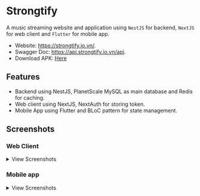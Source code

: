 # Strongtify

A music streaming website and application using `NestJS` for backend, `NextJS` for web client and `Flutter` for mobile app.

- Website: https://strongtify.io.vn/.
- Swagger Doc: https://api.strongtify.io.vn/api.
- Download APK: <a href='https://drive.google.com/drive/folders/14ppGTX69XSTXeYmz6uO4NJtKYsB61jvz?usp=sharing'>Here</a> 

## Features

- Backend using NestJS, PlanetScale MySQL as main database and Redis for caching.
- Web client using NextJS, NextAuth for storing token.
- Mobile App using Flutter and BLoC pattern for state management.

## Screenshots

### Web Client

<details>
    <summary>View Screenshots</summary>
    <br>

  <img src="https://github.com/VuManh1/Strongtify/blob/main/Screenshots/web_home-page.png" alt="Alt text" title="Optional title">
  <img src="https://github.com/VuManh1/Strongtify/blob/main/Screenshots/web_search-page.png" alt="Alt text" title="Optional title">
  <img src="https://github.com/VuManh1/Strongtify/blob/main/Screenshots/web_artist-page.png" alt="Alt text" title="Optional title">
  <img src="https://github.com/VuManh1/Strongtify/blob/main/Screenshots/web_album-page.png" alt="Alt text" title="Optional title">
</details>

### Mobile app

<details>
    <summary>View Screenshots</summary>
    <br>

|  |  |  |
| :---:  | :---:  | :---:  |
| ![](Screenshots/mobile_app_login_screen.jpg)            | ![](Screenshots/mobile_app_home_screen.jpg)               | ![](Screenshots/mobile_app_search_screen.jpg) 
| ![](Screenshots/mobile_app_album_screen.jpg)            | ![](Screenshots/mobile_app_artist_screen.jpg)             | ![](Screenshots/mobile_app_genre_screen.jpg) 
| ![](Screenshots/mobile_app_collection_screen.jpg)       | ![](Screenshots/mobile_app_rank_screen.jpg)               |

</details>  
